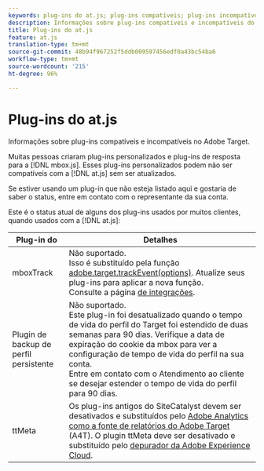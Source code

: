 ```yaml
---
keywords: plug-ins do at.js; plug-ins compatíveis; plug-ins incompatíveis; ttMeta; ttmeta; mboxTrack
description: Informações sobre plug-ins compatíveis e incompatíveis do Adobe Target.
title: Plug-ins do at.js
feature: at.js
translation-type: tm+mt
source-git-commit: 48b94f967252f5ddb009597456edf0a43bc54ba6
workflow-type: tm+mt
source-wordcount: '215'
ht-degree: 96%

---
```



# Plug-ins do at.js

Informações sobre plug-ins compatíveis e incompatíveis no Adobe Target.

Muitas pessoas criaram plug-ins personalizados e plug-ins de resposta para a [!DNL mbox.js]. Esses plug-ins personalizados podem não ser compatíveis com a [!DNL at.js] sem ser atualizados.

Se estiver usando um plug-in que não esteja listado aqui e gostaria de saber o status, entre em contato com o representante da sua conta.

Este é o status atual de alguns dos plug-ins usados por muitos clientes, quando usados com a [!DNL at.js]:

| Plug-in do | Detalhes |
|--- |--- |
| mboxTrack | Não suportado.<br>Isso é substituído pela função [adobe.target.trackEvent(options)](/help/c-implementing-target/c-implementing-target-for-client-side-web/adobe-target-trackevent.md). Atualize seus plug-ins para aplicar a nova função.<br>Consulte a página [de integrações](/help/c-implementing-target/c-implementing-target-for-client-side-web/c-how-atjs-works/target-atjs-integrations.md). |
| Plugin de backup de perfil persistente | Não suportado.<br>Este plug-in foi desatualizado quando o tempo de vida do perfil do Target foi estendido de duas semanas para 90 dias. Verifique a data de expiração do cookie da mbox para ver a configuração de tempo de vida do perfil na sua conta.<br>Entre em contato com o Atendimento ao cliente se desejar estender o tempo de vida do perfil para 90 dias. |
| ttMeta | Os plug-ins antigos do SiteCatalyst devem ser desativados e substituídos pelo [Adobe Analytics como a fonte de relatórios do Adobe Target](/help/c-integrating-target-with-mac/a4t/a4t.md) (A4T). O plugin ttMeta deve ser desativado e substituído pelo [depurador da Adobe Experience Cloud](https://chrome.google.com/webstore/detail/adobe-experience-cloud-de/ocdmogmohccmeicdhlhhgepeaijenapj). |